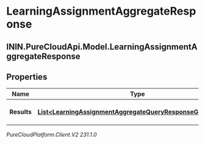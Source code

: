 # LearningAssignmentAggregateResponse

## ININ.PureCloudApi.Model.LearningAssignmentAggregateResponse

## Properties

|Name | Type | Description | Notes|
|------------ | ------------- | ------------- | -------------|
| **Results** | [**List&lt;LearningAssignmentAggregateQueryResponseGroupedData&gt;**](LearningAssignmentAggregateQueryResponseGroupedData) | The results of the query | [optional] |



_PureCloudPlatform.Client.V2 231.1.0_
